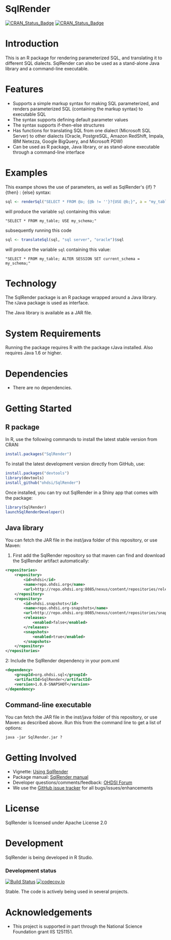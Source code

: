 SqlRender
=========

[![CRAN_Status_Badge](http://www.r-pkg.org/badges/version/SqlRender)](https://cran.r-project.org/package=SqlRender)
[![CRAN_Status_Badge](http://cranlogs.r-pkg.org/badges/SqlRender)](https://cran.r-project.org/package=SqlRender)

Introduction
============
This is an R package for rendering parameterized SQL, and translating it to different SQL dialects. SqlRender can also be used as a stand-alone Java library and a command-line executable.

Features
========
- Supports a simple markup syntax for making SQL parameterized, and renders parameterized SQL (containing the markup syntax) to executable SQL
- The syntax supports defining default parameter values
- The syntax supports if-then-else structures
- Has functions for translating SQL from one dialect (Microsoft SQL Server) to other dialects (Oracle, PostgreSQL, Amazon RedShift, Impala, IBM Netezza, Google BigQuery, and Microsoft PDW)
- Can be used as R package, Java library, or as stand-alone executable through a command-line interface

Examples
========
This exampe shows the use of parameters, as well as SqlRender's {if} ? {then} : {else} syntax:

```r
sql <- renderSql("SELECT * FROM @a; {@b != ''}?{USE @b;}", a = "my_table", b = "my_schema")$sql
```

will produce the variable `sql` containing this value: 

```
"SELECT * FROM my_table; USE my_schema;"
```

subsequently running this code

```r
sql <- translateSql(sql, "sql server", "oracle")$sql
```

will produce the variable `sql` containing this value: 

```
"SELECT * FROM my_table; ALTER SESSION SET current_schema =  my_schema;"
```

Technology
============
The SqlRender package is an R package wrapped around a Java library. The rJava package is used as interface.

The Java library is available as a JAR file.

System Requirements
===================
Running the package requires R with the package rJava installed. Also requires Java 1.6 or higher.

Dependencies
============
 * There are no dependencies.

Getting Started
===============
## R package

In R, use the following commands to install the latest stable version from CRAN:

```r
install.packages("SqlRender")
```

To install the latest development version directly from GitHub, use:

```r
install.packages("devtools")
library(devtools)
install_github("ohdsi/SqlRender")
```

Once installed, you can try out SqlRender in a Shiny app that comes with the package:

```r
library(SqlRender)
launchSqlRenderDeveloper()
```

## Java library
You can fetch the JAR file in the inst/java folder of this repository, or use Maven:

1. First add the SqlRender repository so that maven can find and download the SqlRender artifact automatically:
```xml
<repositories>
	<repository>
		<id>ohdsi</id>
		<name>repo.ohdsi.org</name>
		<url>http://repo.ohdsi.org:8085/nexus/content/repositories/releases</url>
	</repository>
	<repository>
		<id>ohdsi.snapshots</id>
		<name>repo.ohdsi.org-snapshots</name>
		<url>http://repo.ohdsi.org:8085/nexus/content/repositories/snapshots</url>
		<releases>
			<enabled>false</enabled>
		</releases>
		<snapshots>
			<enabled>true</enabled>
		</snapshots>
	</repository>
</repositories>
```
2: Include the SqlRender dependency in your pom.xml
```xml
<dependency>
	<groupId>org.ohdsi.sql</groupId>
	<artifactId>SqlRender</artifactId>
	<version>1.0.0-SNAPSHOT</version>
</dependency>
```

## Command-line executable
You can fetch the JAR file in the inst/java folder of this repository, or use Maven as described above. Run this from the command line to get a list of options:
```
java -jar SqlRender.jar ?
```

Getting Involved
=============
* Vignette: [Using SqlRender](http://ohdsi.github.io/SqlRender/articles/UsingSqlRender.html)
* Package manual: [SqlRender manual](http://ohdsi.github.io/SqlRender/reference/index.html) 
* Developer questions/comments/feedback: <a href="http://forums.ohdsi.org/c/developers">OHDSI Forum</a>
* We use the <a href="../../issues">GitHub issue tracker</a> for all bugs/issues/enhancements

License
=======
SqlRender is licensed under Apache License 2.0

Development
===========
SqlRender is being developed in R Studio.

### Development status
[![Build Status](https://travis-ci.org/OHDSI/SqlRender.svg?branch=master)](https://travis-ci.org/OHDSI/SqlRender)
[![codecov.io](https://codecov.io/github/OHDSI/SqlRender/coverage.svg?branch=master)](https://codecov.io/github/OHDSI/SqlRender?branch=master)

Stable. The code is actively being used in several projects.

Acknowledgements
================
- This project is supported in part through the National Science Foundation grant IIS 1251151.

